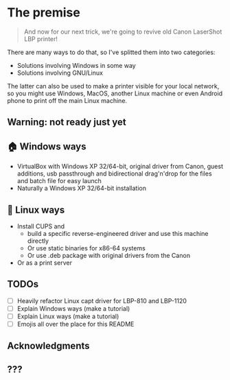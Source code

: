 # The premise

> And now for our next trick, we're going to revive old Canon LaserShot LBP printer!

There are many ways to do that, so I've splitted them into two categories:

- Solutions involving Windows in some way
- Solutions involving GNU/Linux

The latter can also be used to make a printer visible for your local network,
so you might use Windows, MacOS, another Linux machine or even Android phone to
print off the main Linux machine.

## Warning: not ready just yet

## 🏠 Windows ways

- VirtualBox with Windows XP 32/64-bit, original driver from Canon,
  guest additions, usb passthrough and bidirectional drag'n'drop for
  the files and batch file for easy launch
- Naturally a Windows XP 32/64-bit installation

## 🐧 Linux ways

- Install CUPS and
  - build a specific reverse-engineered driver and use this machine directly
  - Or use static binaries for x86-64 systems
  - Or use .deb package with original drivers from the Canon
- Or as a print server

## TODOs

- [ ] Heavily refactor Linux capt driver for LBP-810 and LBP-1120
- [ ] Explain Windows ways (make a tutorial)
- [ ] Explain Linux ways (make a tutorial)
- [ ] Emojis all over the place for this README

## Acknowledgments

## ???

<!-- build-essential -->
